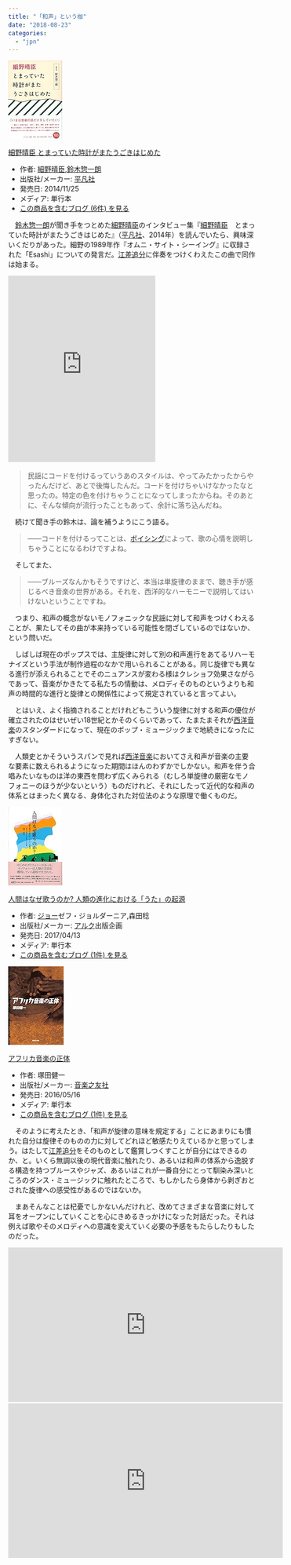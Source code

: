```yaml
---
title: "「和声」という枷"
date: "2018-08-23"
categories: 
  - "jpn"
---
```


[![細野晴臣 とまっていた時計がまたうごきはじめた](images/51g99KuIJCL._SL160_.jpg "細野晴臣 とまっていた時計がまたうごきはじめた")](http://www.amazon.co.jp/exec/obidos/ASIN/4582836704/tortoisetau09-22/)

[細野晴臣 とまっていた時計がまたうごきはじめた](http://www.amazon.co.jp/exec/obidos/ASIN/4582836704/tortoisetau09-22/)

- 作者: [細野晴臣](http://d.hatena.ne.jp/keyword/%BA%D9%CC%EE%C0%B2%BF%C3),[鈴木惣一朗](http://d.hatena.ne.jp/keyword/%CE%EB%CC%DA%C1%DA%B0%EC%CF%AF)
- 出版社/メーカー: [平凡社](http://d.hatena.ne.jp/keyword/%CA%BF%CB%DE%BC%D2)
- 発売日: 2014/11/25
- メディア: 単行本
- [この商品を含むブログ (6件) を見る](http://d.hatena.ne.jp/asin/4582836704/tortoisetau09-22)

　[鈴木惣一朗](http://d.hatena.ne.jp/keyword/%CE%EB%CC%DA%C1%DA%B0%EC%CF%AF)が聞き手をつとめた[細野晴臣](http://d.hatena.ne.jp/keyword/%BA%D9%CC%EE%C0%B2%BF%C3)のインタビュー集『[細野晴臣](http://d.hatena.ne.jp/keyword/%BA%D9%CC%EE%C0%B2%BF%C3)　とまっていた時計がまたうごきはじめた』（[平凡社](http://d.hatena.ne.jp/keyword/%CA%BF%CB%DE%BC%D2)、2014年）を読んでいたら、興味深いくだりがあった。細野の1989年作『オムニ・サイト・シーイング』に収録された「Esashi」についての発言だ。[江差追分](http://d.hatena.ne.jp/keyword/%B9%BE%BA%B9%C4%C9%CA%AC)に伴奏をつけくわえたこの曲で同作は始まる。

<iframe src="https://open.spotify.com/embed/track/18rHZFEajsnCp4bVFDr3iG" width="300" height="380" frameborder="0" allowtransparency="true" allow="encrypted-media"></iframe>

> 民謡にコードを付けるっていうあのスタイルは、やってみたかったからやったんだけど、あとで後悔したんだ。コードを付けちゃいけなかったなと思ったの。特定の色を付けちゃうことになってしまったからね。そのあとに、そんな傾向が流行ったこともあって、余計に落ち込んだね。

　続けて聞き手の鈴木は、論を補うようにこう語る。

> ――コードを付けるってことは、[ボイシング](http://d.hatena.ne.jp/keyword/%A5%DC%A5%A4%A5%B7%A5%F3%A5%B0)によって、歌の心情を説明しちゃうことになるわけですよね。

　そしてまた、

> ――ブルーズなんかもそうですけど、本当は単旋律のままで、聴き手が感じるべき音楽の世界がある。それを、西洋的なハーモニーで説明してはいけないということですね。

　つまり、和声の概念がないモノフォニックな民謡に対して和声をつけくわえることが、果たしてその曲が本来持っている可能性を閉ざしているのではないか、という問いだ。

　しばしば現在のポップスでは、主旋律に対して別の和声進行をあてるリハーモナイズという手法が制作過程のなかで用いられることがある。同じ旋律でも異なる進行が添えられることでそのニュアンスが変わる様はクレショフ効果さながらであって、音楽がかきたてる私たちの情動は、メロディそのものというよりも和声の時間的な進行と旋律との関係性によって規定されていると言ってよい。

　とはいえ、よく指摘されることだけれどもこういう旋律に対する和声の優位が確立されたのはせいぜい18世紀とかそのくらいであって、たまたまそれが[西洋音楽](http://d.hatena.ne.jp/keyword/%C0%BE%CD%CE%B2%BB%B3%DA)のスタンダードになって、現在のポップ・ミュージックまで地続きになったにすぎない。

　人類史とかそういうスパンで見れば[西洋音楽](http://d.hatena.ne.jp/keyword/%C0%BE%CD%CE%B2%BB%B3%DA)においてさえ和声が音楽の主要な要素に数えられるようになった期間はほんのわずかでしかない。和声を伴う合唱みたいなものは洋の東西を問わず広くみられる（むしろ単旋律の厳密なモノフォニーのほうが少ないという）ものだけれど、それにしたって近代的な和声の体系とはまったく異なる、身体化された対位法のような原理で働くものだ。

[![人間はなぜ歌うのか? 人類の進化における「うた」の起源](images/514s9oHIa7L._SL160_.jpg "人間はなぜ歌うのか? 人類の進化における「うた」の起源")](http://www.amazon.co.jp/exec/obidos/ASIN/4901213598/tortoisetau09-22/)

[人間はなぜ歌うのか? 人類の進化における「うた」の起源](http://www.amazon.co.jp/exec/obidos/ASIN/4901213598/tortoisetau09-22/)

- 作者: [ジョー](http://d.hatena.ne.jp/keyword/%A5%B8%A5%E7%A1%BC)ゼフ・ジョルダーニア,森田稔
- 出版社/メーカー: [アルク](http://d.hatena.ne.jp/keyword/%A5%A2%A5%EB%A5%AF)出版企画
- 発売日: 2017/04/13
- メディア: 単行本
- [この商品を含むブログ (1件) を見る](http://d.hatena.ne.jp/asin/4901213598/tortoisetau09-22)

[![アフリカ音楽の正体](images/51yLAPYBVbL._SL160_.jpg "アフリカ音楽の正体")](http://www.amazon.co.jp/exec/obidos/ASIN/4276135702/tortoisetau09-22/)

[アフリカ音楽の正体](http://www.amazon.co.jp/exec/obidos/ASIN/4276135702/tortoisetau09-22/)

- 作者: 塚田健一
- 出版社/メーカー: [音楽之友社](http://d.hatena.ne.jp/keyword/%B2%BB%B3%DA%C7%B7%CD%A7%BC%D2)
- 発売日: 2016/05/16
- メディア: 単行本
- [この商品を含むブログ (1件) を見る](http://d.hatena.ne.jp/asin/4276135702/tortoisetau09-22)

　そのように考えたとき、「和声が旋律の意味を規定する」ことにあまりにも慣れた自分は旋律そのものの力に対してどれほど敏感たりえているかと思ってしまう。はたして[江差追分](http://d.hatena.ne.jp/keyword/%B9%BE%BA%B9%C4%C9%CA%AC)をそのものとして鑑賞しつくすことが自分にはできるのか、と。いくら無調以後の現代音楽に触れたり、あるいは和声の体系から逸脱する構造を持つブルースやジャズ、あるいはこれが一番自分にとって馴染み深いところのダンス・ミュージックに触れたところで、もしかしたら身体から剥ぎおとされた旋律への感受性があるのではないか。

　まあそんなことは杞憂でしかないんだけれど、改めてさまざまな音楽に対して耳をオープンにしていくことを心にきめるきっかけになった対話だった。それは例えば歌やそのメロディへの意識を変えていく必要の予感をもたらしたりもしたのだった。

<iframe width="560" height="315" src="https://www.youtube.com/embed/_EA2Ioxs4CQ" frameborder="0" allow="autoplay; encrypted-media" allowfullscreen></iframe>

<iframe width="560" height="315" src="https://www.youtube.com/embed/9iDS8X3bW9M" frameborder="0" allow="autoplay; encrypted-media" allowfullscreen></iframe>
